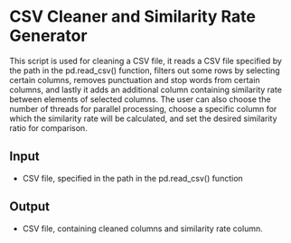 # CSV Cleaner and Similarity Rate Generator


This script is used for cleaning a CSV file, it reads a CSV file specified by the path in the pd.read_csv() function, filters out some rows by selecting certain columns, removes punctuation and stop words from certain columns, and lastly it adds an additional column containing similarity rate between elements of selected columns. The user can also choose the number of threads for parallel processing, choose a specific column for which the similarity rate will be calculated, and set the desired similarity ratio for comparison.
## Input
- CSV file, specified in the path in the pd.read_csv() function
## Output
- CSV file, containing cleaned columns and similarity rate column.
